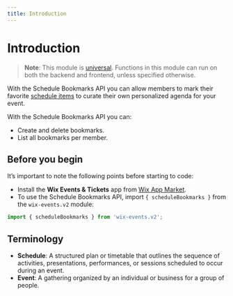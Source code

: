 ```yaml
---
title: Introduction
---
```

# Introduction

> **Note**: This module is [universal](/api-overview/api-versions#universal-modules). Functions in this module can run on both the backend and frontend, unless specified otherwise.

With the Schedule Bookmarks API you can allow members to mark their favorite [schedule items](https://www.wix.com/velo/reference/wix-events-v2/schedule/introduction) to curate their own personalized agenda for your event.    

With the Schedule Bookmarks API you can:

- Create and delete bookmarks.
- List all bookmarks per member.

## Before you begin

It’s important to note the following points before starting to code:  

- Install the **Wix Events & Tickets** app from [Wix App Market](https://www.wix.com/app-market/wix-events?referral=category&appIndex=5&referralTag=booking--events).
- To use the Schedule Bookmarks API, import `{ scheduleBookmarks }` from the `wix-events.v2` module:

```javascript
import { scheduleBookmarks } from 'wix-events.v2';
```

## Terminology

- **Schedule**: A structured plan or timetable that outlines the sequence of activities, presentations, performances, or sessions scheduled to occur during an event.
- **Event**: A gathering organized by an individual or business for a group of people.